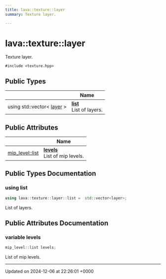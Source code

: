 ```yaml
---
title: lava::texture::layer
summary: Texture layer. 

---
```


# lava::texture::layer



Texture layer. 


`#include <texture.hpp>`

## Public Types

|                | Name           |
| -------------- | -------------- |
| using std::vector< [layer](/_doxybook/Classes/structlava_1_1texture_1_1layer.md) > | **[list](/_doxybook/Classes/structlava_1_1texture_1_1layer.md#using-list)** <br>List of layers.  |

## Public Attributes

|                | Name           |
| -------------- | -------------- |
| [mip_level::list](/_doxybook/Classes/structlava_1_1texture_1_1mip__level.md#using-list) | **[levels](/_doxybook/Classes/structlava_1_1texture_1_1layer.md#variable-levels)** <br>List of mip levels.  |

## Public Types Documentation

### using list

```cpp
using lava::texture::layer::list =  std::vector<layer>;
```

List of layers. 

## Public Attributes Documentation

### variable levels

```cpp
mip_level::list levels;
```

List of mip levels. 

-------------------------------

Updated on 2024-12-06 at 22:26:01 +0000
